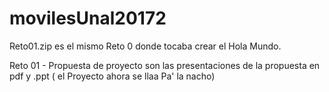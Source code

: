 # movilesUnal20172

Reto01.zip es el mismo Reto 0 donde tocaba crear el Hola Mundo.

Reto 01 - Propuesta de proyecto son las presentaciones de la propuesta en pdf y .ppt ( el Proyecto ahora se llaa Pa' la nacho)
